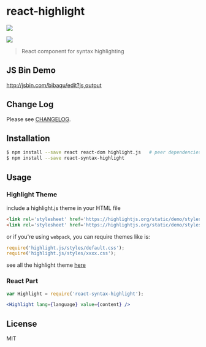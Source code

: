 # react-highlight

[![][npm-img]][npm-url]

[![][dependency-img]][dependency-url]

> React component for syntax highlighting

## JS Bin Demo

http://jsbin.com/bibaqu/edit?js,output

## Change Log

Please see [CHANGELOG](https://github.com/zlargon/react-highlight/blob/master/CHANGELOG.md).

## Installation

```bash
$ npm install --save react react-dom highlight.js   # peer dependencies
$ npm install --save react-syntax-highlight
```

## Usage

### Highlight Theme

include a highlight.js theme in your HTML file

```html
<link rel='stylesheet' href='https://highlightjs.org/static/demo/styles/default.css'/>
<link rel='stylesheet' href='https://highlightjs.org/static/demo/styles/xxxx.css'/>
```

or if you're using `webpack`, you can require themes like is:

```js
require('highlight.js/styles/default.css');
require('highlight.js/styles/xxxx.css');
```

see all the highlight theme [here](https://github.com/isagalaev/highlight.js/tree/master/src/styles)

### React Part

```jsx
var Highlight = require('react-syntax-highlight');

<Highlight lang={language} value={content} />
```

## License

MIT

[npm-url]: https://nodei.co/npm/react-syntax-highlight
[npm-img]: https://nodei.co/npm/react-syntax-highlight.png

[dependency-url]: https://david-dm.org/zlargon/react-highlight
[dependency-img]: https://img.shields.io/david/zlargon/react-highlight.svg
